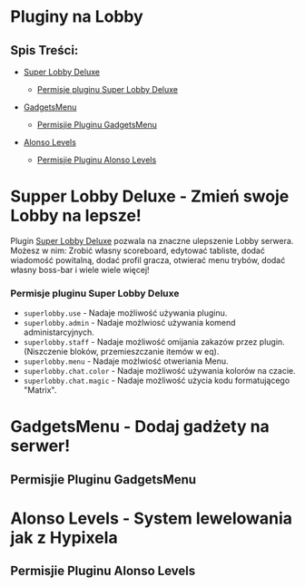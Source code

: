 # Pluginy na Lobby

## Spis Treści:
- [Super Lobby Deluxe](https://github.com/vBagieta/Minecraft/blob/main/Pluginy/plugin-lobby.md#supper-lobby-deluxe----zr%C3%B3b-swoje-lobby-lepsze)
  - [Permisje pluginu Super Lobby Deluxe](https://github.com/vBagieta/Minecraft/blob/main/Pluginy/plugin-lobby.md#permisje-pluginu-super-lobby-deluxe)

- [GadgetsMenu](https://github.com/vBagieta/Minecraft/blob/main/Pluginy/plugin-lobby.md#gadgetsmenu----dodaj-gad%C5%BCety-na-serwer)
  - [Permisjie Pluginu GadgetsMenu](https://github.com/vBagieta/Minecraft/blob/main/Pluginy/plugin-lobby.md#Permisje-Pluginu-GadgetsMenu)

- [Alonso Levels]()
  - [Permisjie Pluginu Alonso Levels](https://github.com/vBagieta/Minecraft/blob/main/Pluginy/plugin-lobby.md#Permisje-Pluginu-AlonsoLevels)

# Supper Lobby Deluxe -  Zmień swoje Lobby na lepsze!
Plugin [Super Lobby Deluxe]() pozwala na znaczne ulepszenie Lobby serwera. Możesz w nim: Zrobić własny scoreboard, edytować tabliste, dodać wiadomość powitalną, dodać profil gracza, otwierać menu trybów, dodać własny boss-bar i wiele wiele więcej!

### Permisje pluginu Super Lobby Deluxe

- `superlobby.use` - Nadaje możliwość używania pluginu.
- `superlobby.admin` - Nadaje możlwiosć używania komend administarcyjnych.
- `superlobby.staff` - Nadaje możliwość omijania zakazów przez plugin.(Niszczenie bloków, przemieszczanie itemów w eq).
- `superlobby.menu` - Nadaje możlwiość otweriania Menu.
- `superlobby.chat.color` - Nadaje możliwość używania kolorów na czacie.
- `superlobby.chat.magic` - Nadaje możliwość użycia kodu formatującego "Matrix".

# GadgetsMenu -  Dodaj gadżety na serwer!

## Permisjie Pluginu GadgetsMenu

# Alonso Levels -  System lewelowania jak z Hypixela

## Permisjie Pluginu Alonso Levels
